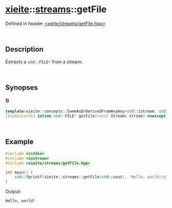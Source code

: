 # [xieite](../../xieite.md)\:\:[streams](../../streams.md)\:\:getFile
Defined in header [<xieite/streams/getFile.hpp>](../../../include/xieite/streams/getFile.hpp)

&nbsp;

## Description
Extracts a `std::FILE*` from a stream.

&nbsp;

## Synopses
#### 1)
```cpp
template<xieite::concepts::SameAsOrDerivedFromAnyAny<std::istream, std::ostream> Stream>
[[nodiscard]] inline std::FILE* getFile(const Stream& stream) noexcept;
```

&nbsp;

## Example
```cpp
#include <cstdio>
#include <iostream>
#include <xieite/streams/getFile.hpp>

int main() {
    std::fprintf(xieite::streams::getFile(std::cout), "Hello, world!\n");
}
```
Output:
```
Hello, world!
```
